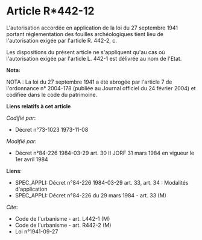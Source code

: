 # Article R*442-12

L'autorisation accordée en application de la loi du 27 septembre 1941 portant réglementation des fouilles archéologiques
tient lieu de l'autorisation exigée par l'article R. 442-2, c.

Les dispositions du présent article ne s'appliquent qu'au cas où l'autorisation exigée par l'article L. 442-1 est délivrée au
nom de l'Etat.

**Nota:**

NOTA : La loi du 27 septembre 1941 a été abrogée par l'article 7 de l'ordonnance n° 2004-178 (publiée au Journal officiel du
24 février 2004) et codifiée dans le code du patrimoine.

**Liens relatifs à cet article**

_Codifié par_:

  - Décret n°73-1023 1973-11-08

_Modifié par_:

  - Décret n°84-226 1984-03-29 art. 30 II JORF 31 mars 1984 en vigueur le 1er avril 1984

**Liens**:

  - SPEC_APPLI: Décret n°84-226 1984-03-29 art. 33, art. 34 : Modalités d'application
  - SPEC_APPLI: Décret n°84-226 du 29 mars 1984 - art. 33 (M)

_Cite_:

  - Code de l'urbanisme - art. L442-1 (M)
  - Code de l'urbanisme - art. R442-2 (M)
  - Loi n°1941-09-27
